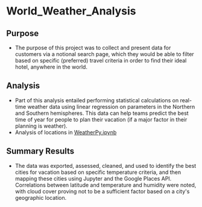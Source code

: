 # World_Weather_Analysis
## Purpose 
- The purpose of this project was to collect and present data for customers via a notional search page, which they would be able to filter based on specific (preferred) travel criteria in order to find their ideal hotel, anywhere in the world.
## Analysis
- Part of this analysis entailed performing statistical calculations on real-time weather data using linear regression on parameters in the Northern and Southern hemispheres. This data can help teams predict the best time of year for people to plan their vacation (if a major factor in their planning is weather).
- Analysis of locations in [WeatherPy.ipynb](https://github.com/scottemac00/World_Weather_Analysis/blob/6a6c5e5d51a2df779ca48af239a6edfa7dbc4a60/WeatherPy.ipynb)
## Summary Results
- The data was exported, assessed, cleaned, and used to identify the best cities for vacation based on specific temperature criteria, and then mapping these cities using Jupyter and the Google Places API. Correlations between latitude and temperature and humidity were noted, with cloud cover proving not to be a sufficient factor based on a city's geographic location.
